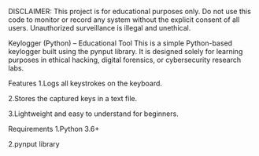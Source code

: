 DISCLAIMER:
This project is for educational purposes only. Do not use this code to monitor or record any system without the explicit consent of all users. Unauthorized surveillance is illegal and unethical.

Keylogger (Python) – Educational Tool
This is a simple Python-based keylogger built using the pynput library. It is designed solely for learning purposes in ethical hacking, digital forensics, or cybersecurity research labs.

Features
1.Logs all keystrokes on the keyboard.

2.Stores the captured keys in a text file.

3.Lightweight and easy to understand for beginners.

Requirements
1.Python 3.6+

2.pynput library
